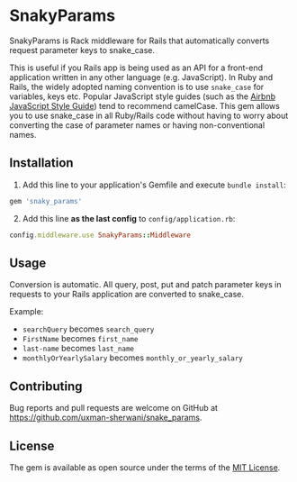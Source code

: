 # SnakyParams

SnakyParams is Rack middleware for Rails that automatically converts request parameter keys to snake_case. 

This is useful if you Rails app is being used as an API for a front-end application written in any other language (e.g. JavaScript). In Ruby and Rails, the widely adopted naming convention is to use `snake_case` for variables, keys etc. Popular JavaScript style guides (such as the [Airbnb JavaScript Style Guide](https://github.com/airbnb/javascript)) tend to recommend camelCase. This gem allows you to use snake_case in all Ruby/Rails code without having to worry about converting the case of parameter names or having non-conventional names.

## Installation

1. Add this line to your application's Gemfile and execute `bundle install`:

```ruby
gem 'snaky_params'
```

2. Add this line **as the last config** to `config/application.rb`:

```ruby
config.middleware.use SnakyParams::Middleware
```

## Usage

Conversion is automatic. All query, post, put and patch parameter keys in requests to your Rails application are converted to snake_case.

Example:
- `searchQuery` becomes `search_query`
- `FirstName` becomes `first_name`
- `last-name` becomes `last_name`
- `monthlyOrYearlySalary` becomes `monthly_or_yearly_salary`


## Contributing

Bug reports and pull requests are welcome on GitHub at https://github.com/uxman-sherwani/snake_params.

## License

The gem is available as open source under the terms of the [MIT License](http://opensource.org/licenses/MIT).

